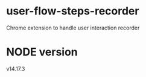 # user-flow-steps-recorder
Chrome extension to handle user interaction recorder

# NODE version 
v14.17.3
